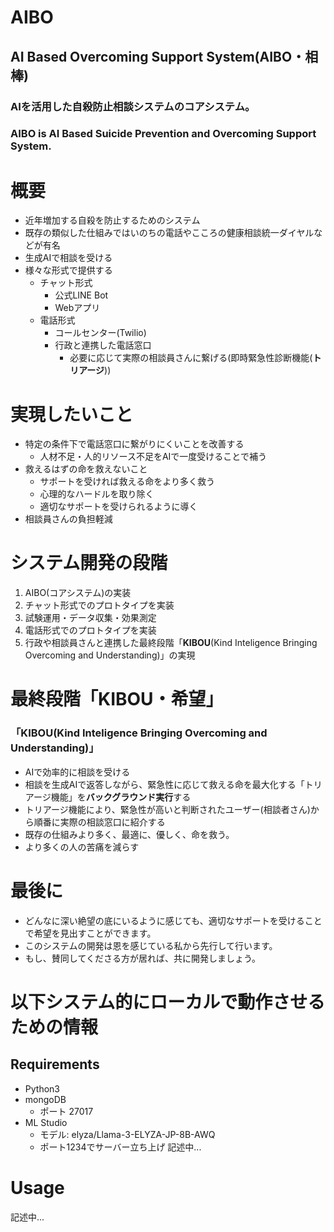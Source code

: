 # AIBO
## AI Based Overcoming Support System(AIBO・相棒)
### AIを活用した自殺防止相談システムのコアシステム。
### AIBO is AI Based Suicide Prevention and Overcoming Support System.

# 概要
- 近年増加する自殺を防止するためのシステム
- 既存の類似した仕組みではいのちの電話やこころの健康相談統一ダイヤルなどが有名
- 生成AIで相談を受ける
- 様々な形式で提供する
  - チャット形式
    - 公式LINE Bot
    - Webアプリ
  - 電話形式
    - コールセンター(Twilio)
    - 行政と連携した電話窓口
      - 必要に応じて実際の相談員さんに繋げる(即時緊急性診断機能(**トリアージ**))

# 実現したいこと
- 特定の条件下で電話窓口に繋がりにくいことを改善する
  - 人材不足・人的リソース不足をAIで一度受けることで補う
- 救えるはずの命を救えないこと
  - サポートを受ければ救える命をより多く救う
  - 心理的なハードルを取り除く
  - 適切なサポートを受けられるように導く
- 相談員さんの負担軽減

# システム開発の段階
1. AIBO(コアシステム)の実装
2. チャット形式でのプロトタイプを実装
3. 試験運用・データ収集・効果測定
4. 電話形式でのプロトタイプを実装
5. 行政や相談員さんと連携した最終段階「**KIBOU**(Kind Inteligence Bringing Overcoming and Understanding)」の実現

# 最終段階「KIBOU・希望」
### 「**KIBOU**(Kind Inteligence Bringing Overcoming and Understanding)」
- AIで効率的に相談を受ける
- 相談を生成AIで返答しながら、緊急性に応じて救える命を最大化する「トリアージ機能」を**バックグラウンド実行**する
- トリアージ機能により、緊急性が高いと判断されたユーザー(相談者さん)から順番に実際の相談窓口に紹介する
- 既存の仕組みより多く、最適に、優しく、命を救う。
- より多くの人の苦痛を減らす

# 最後に
- どんなに深い絶望の底にいるように感じても、適切なサポートを受けることで希望を見出すことができます。
- このシステムの開発は恩を感じている私から先行して行います。
- もし、賛同してくださる方が居れば、共に開発しましょう。

# 以下システム的にローカルで動作させるための情報

## Requirements
- Python3
- mongoDB
  - ポート 27017
- ML Studio
  - モデル: elyza/Llama-3-ELYZA-JP-8B-AWQ
  - ポート1234でサーバー立ち上げ
記述中...
# Usage
記述中...
